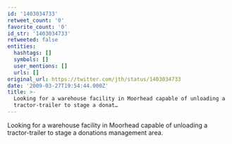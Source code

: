```yaml
---
id: '1403034733'
retweet_count: '0'
favorite_count: '0'
id_str: '1403034733'
retweeted: false
entities:
  hashtags: []
  symbols: []
  user_mentions: []
  urls: []
original_url: https://twitter.com/jth/status/1403034733
date: '2009-03-27T19:54:44.000Z'
title: >-
  Looking for a warehouse facility in Moorhead capable of unloading a
  tractor-trailer to stage a donat…
---
```


Looking for a warehouse facility in Moorhead capable of unloading a tractor-trailer to stage a donations management area.